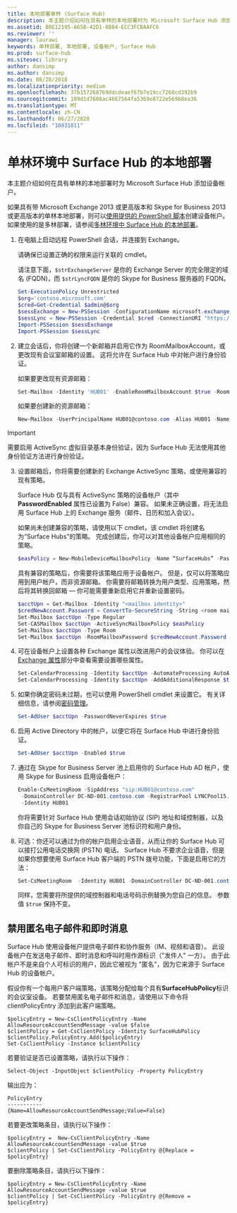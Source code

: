 ```yaml
---
title: 本地部署单林 (Surface Hub)
description: 本主题介绍如何在具有单林的本地部署时为 Microsoft Surface Hub 添加设备帐户。
ms.assetid: 80E12195-A65B-42D1-8B84-ECC3FCBAAFC6
ms.reviewer: ''
manager: laurawi
keywords: 单林部署, 本地部署, 设备帐户, Surface Hub
ms.prod: surface-hub
ms.sitesec: library
author: dansimp
ms.author: dansimp
ms.date: 08/28/2018
ms.localizationpriority: medium
ms.openlocfilehash: 37b157268769ddcdeaef67b7e19cc7260cd392b9
ms.sourcegitcommit: 109d1d7608ac4667564fa5369e8722e569b8ea36
ms.translationtype: MT
ms.contentlocale: zh-CN
ms.lasthandoff: 06/27/2020
ms.locfileid: "10831811"
---
```

# 单林环境中 Surface Hub 的本地部署


本主题介绍如何在具有单林的本地部署时为 Microsoft Surface Hub 添加设备帐户。

如果具有带 Microsoft Exchange 2013 或更高版本和 Skype for Business 2013 或更高版本的单林本地部署，则可以[使用提供的 PowerShell 脚本](appendix-a-powershell-scripts-for-surface-hub.md#create-on-premises-ps-scripts)创建设备帐户。 如果使用的是多林部署，请参阅[多林环境中 Surface Hub 的本地部署](on-premises-deployment-surface-hub-multi-forest.md)。

1. 在电脑上启动远程 PowerShell 会话，并连接到 Exchange。

   请确保已设置正确的权限来运行关联的 cmdlet。

   请注意下面，`$strExchangeServer` 是你的 Exchange Server 的完全限定的域名 (FQDN)，而 `$strLyncFQDN` 是你的 Skype for Business 服务器的 FQDN。

   ```PowerShell
   Set-ExecutionPolicy Unrestricted
   $org='contoso.microsoft.com'
   $cred=Get-Credential $admin@$org
   $sessExchange = New-PSSession -ConfigurationName microsoft.exchange -Credential $cred -AllowRedirection -Authentication Kerberos -ConnectionUri "http://$strExchangeServer/powershell" -WarningAction SilentlyContinue
   $sessLync = New-PSSession -Credential $cred -ConnectionURI "https://$strLyncFQDN/OcsPowershell" -AllowRedirection -WarningAction SilentlyContinue
   Import-PSSession $sessExchange
   Import-PSSession $sessLync
   ```

2. 建立会话后，你将创建一个新邮箱并启用它作为 RoomMailboxAccount，或更改现有会议室邮箱的设置。 这将允许在 Surface Hub 中对帐户进行身份验证。

   如果要更改现有资源邮箱：

   ```PowerShell
   Set-Mailbox -Identity 'HUB01' -EnableRoomMailboxAccount $true -RoomMailboxPassword (ConvertTo-SecureString -String <password> -AsPlainText -Force)
   ```

   如果要创建新的资源邮箱：

   ```PowerShell
   New-Mailbox -UserPrincipalName HUB01@contoso.com -Alias HUB01 -Name "Hub-01" -Room -EnableRoomMailboxAccount $true -RoomMailboxPassword (ConvertTo-SecureString -String <password> -AsPlainText -Force)
   ```
> [!IMPORTANT] 
> 需要启用 ActiveSync 虚拟目录基本身份验证，因为 Surface Hub 无法使用其他身份验证方法进行身份验证。

3. 设置邮箱后，你将需要创建新的 Exchange ActiveSync 策略，或使用兼容的现有策略。

   Surface Hub 仅与具有 ActiveSync 策略的设备帐户（其中 **PasswordEnabled** 属性已设置为 False）兼容。 如果未正确设置，将无法启用 Surface Hub 上的 Exchange 服务（邮件、日历和加入会议）。

   如果尚未创建兼容的策略，请使用以下 cmdlet，该 cmdlet 将创建名为“Surface Hubs”的策略。 完成创建后，你可以对其他设备帐户应用相同的策略。

   ```PowerShell
   $easPolicy = New-MobileDeviceMailboxPolicy -Name “SurfaceHubs” -PasswordEnabled $false
   ```

   具有兼容的策略后，你需要将该策略应用于设备帐户。 但是，仅可以将策略应用到用户帐户，而非资源邮箱。 你需要将邮箱转换为用户类型、应用策略，然后将其转换回邮箱 — 你可能需要重新启用它并重新设置密码。

   ```PowerShell
   $acctUpn = Get-Mailbox -Identity "<mailbox identity>"
   $credNewAccount.Password = ConvertTo-SecureString -String <room mailbox password> -AsPlainText -Force
   Set-Mailbox $acctUpn -Type Regular
   Set-CASMailbox $acctUpn -ActiveSyncMailboxPolicy $easPolicy
   Set-Mailbox $acctUpn -Type Room
   Set-Mailbox $acctUpn -RoomMailboxPassword $credNewAccount.Password -EnableRoomMailboxAccount $true
   ```

4. 可在设备帐户上设置各种 Exchange 属性以改进用户的会议体验。 你可以在 [Exchange 属性](exchange-properties-for-surface-hub-device-accounts.md)部分中查看需要设置哪些属性。

   ```PowerShell
   Set-CalendarProcessing -Identity $acctUpn -AutomateProcessing AutoAccept -AddOrganizerToSubject $false –AllowConflicts $false –DeleteComments $false -DeleteSubject $false -RemovePrivateProperty $false
   Set-CalendarProcessing -Identity $acctUpn -AddAdditionalResponse $true -AdditionalResponse "This is a Surface Hub room!"
   ```

5. 如果你确定密码未过期，也可以使用 PowerShell cmdlet 来设置它。 有关详细信息，请参阅[密码管理](password-management-for-surface-hub-device-accounts.md)。

   ```PowerShell
   Set-AdUser $acctUpn -PasswordNeverExpires $true
   ```

6. 启用 Active Directory 中的帐户，以便它将在 Surface Hub 中进行身份验证。

   ```PowerShell
   Set-AdUser $acctUpn -Enabled $true
   ```

7. 通过在 Skype for Business Server 池上启用你的 Surface Hub AD 帐户，使用 Skype for Business 启用设备帐户：

   ```PowerShell
   Enable-CsMeetingRoom -SipAddress "sip:HUB01@contoso.com"
    -DomainController DC-ND-001.contoso.com -RegistrarPool LYNCPool15.contoso.com
    -Identity HUB01
   ```

   你将需要针对 Surface Hub 使用会话初始协议 (SIP) 地址和域控制器，以及你自己的 Skype for Business Server 池标识符和用户身份。

8. 可选：你还可以通过为你的帐户启用企业语音，从而让你的 Surface Hub 可以接打公用电话交换网 (PSTN) 电话。 Surface Hub 不要求企业语音，但是如果你想要使用 Surface Hub 客户端的 PSTN 拨号功能，下面是启用它的方法：

   ```PowerShell
   Set-CsMeetingRoom  -Identity HUB01 -DomainController DC-ND-001.contoso.com -LineURI "tel:+14255550555;ext=50555"  -EnterpriseVoiceEnabled $true
   ```

   同样，您需要将所提供的域控制器和电话号码示例替换为您自己的信息。 参数值 `$true` 保持不变。
    

 ## 禁用匿名电子邮件和即时消息




Surface Hub 使用设备帐户提供电子邮件和协作服务（IM、视频和语音）。 此设备帐户在发送电子邮件、即时消息和呼叫时用作源标识（"发件人" 一方）。 由于此帐户不是来自个人可标识的用户，因此它被视为 "匿名"，因为它来源于 Surface Hub 的设备帐户。  

假设你有一个每用户客户端策略，该策略分配给每个具有**SurfaceHubPolicy**标识的会议室设备。 若要禁用匿名电子邮件和消息，请使用以下命令将 clientPolicyEntry 添加到此客户端策略。

```
$policyEntry = New-CsClientPolicyEntry -Name AllowResourceAccountSendMessage -value $false
$clientPolicy = Get-CsClientPolicy -Identity SurfaceHubPolicy
$clientPolicy.PolicyEntry.Add($policyEntry)
Set-CsClientPolicy -Instance $clientPolicy
```

若要验证是否已设置策略，请执行以下操作：

```
Select-Object -InputObject $clientPolicy -Property PolicyEntry
```

输出应为：

```
PolicyEntry
-----------
{Name=AllowResourceAccountSendMessage;Value=False}
```
    
    
若要更改策略条目，请执行以下操作：

```
$policyEntry =  New-CsClientPolicyEntry -Name AllowResourceAccountSendMessage -value $true
$clientPolicy | Set-CsClientPolicy -PolicyEntry @{Replace = $policyEntry}
``` 
    
要删除策略条目，请执行以下操作：

```
$policyEntry = New-CsClientPolicyEntry -Name AllowResourceAccountSendMessage -value $true
$clientPolicy | Set-CsClientPolicy -PolicyEntry @{Remove = $policyEntry}
```

 





